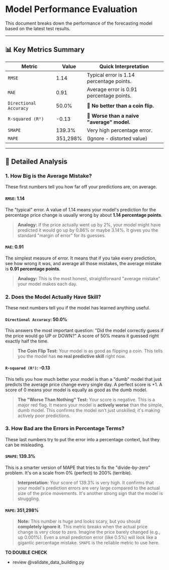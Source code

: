 # Model Performance Evaluation

This document breaks down the performance of the forecasting model based on the latest test results.

---

## 📊 Key Metrics Summary

| Metric                 | Value    | Quick Interpretation                       |
| ---------------------- | -------- | ------------------------------------------ |
| `RMSE`                 | 1.14     | Typical error is 1.14 percentage points.   |
| `MAE`                  | 0.91     | Average error is 0.91 percentage points.   |
| `Directional Accuracy` | 50.0%    | 🔴 **No better than a coin flip.**         |
| `R-squared (R²)`       | -0.13    | 🔴 **Worse than a naive "average" model.** |
| `SMAPE`                | 139.3%   | Very high percentage error.                |
| `MAPE`                 | 351,298% | (Ignore - distorted value)                 |

---

## 🎯 Detailed Analysis

### 1. How Big is the Average Mistake?

These first numbers tell you how far off your predictions are, on average.

#### `RMSE`: 1.14

The "typical" error. A value of 1.14 means your model's prediction for the percentage price change is usually wrong by about **1.14 percentage points**.

> **Analogy:** If the price actually went up by 2%, your model might have predicted it would go up by 0.86% or maybe 3.14%. It gives you the standard "margin of error" for its guesses.

#### `MAE`: 0.91

The simplest measure of error. It means that if you take every prediction, see how wrong it was, and average all those mistakes, the average mistake is **0.91 percentage points**.

> **Analogy:** This is the most honest, straightforward "average mistake" your model makes each day.

### 2. Does the Model Actually Have Skill?

These next numbers tell you if the model has learned anything useful.

#### `Directional Accuracy`: 50.0%

This answers the most important question: "Did the model correctly guess if the price would go UP or DOWN?" A score of 50% means it guessed right exactly half the time.

> **The Coin Flip Test:** Your model is as good as flipping a coin. This tells you the model has **no real predictive skill** right now.

#### `R-squared (R²)`: -0.13

This tells you how much better your model is than a "dumb" model that just predicts the average price change every single day. A perfect score is +1. A score of 0 means your model is equally as good as the dumb model.

> **The "Worse Than Nothing" Test:** Your score is negative. This is a major red flag. It means your model is **actively worse** than the simple, dumb model. This confirms the model isn't just unskilled; it's making actively poor predictions.

### 3. How Bad are the Errors in Percentage Terms?

These last numbers try to put the error into a percentage context, but they can be misleading.

#### `SMAPE`: 139.3%

This is a smarter version of MAPE that tries to fix the "divide-by-zero" problem. It's on a scale from 0% (perfect) to 200% (terrible).

> **Interpretation:** Your score of 139.3% is very high. It confirms that your model's prediction errors are very large compared to the actual size of the price movements. It's another strong sign that the model is struggling.

#### `MAPE`: 351,298%

> **Note:** This number is huge and looks scary, but you should **completely ignore it**. This metric breaks when the actual price change is very close to zero. Imagine the price barely changed (e.g., up 0.001%). Even a small prediction error (like 0.5%) will look like a gigantic percentage mistake. `SMAPE` is the reliable metric to use here.

**TO DOUBLE CHECK**

- review @validate_data_building.py
